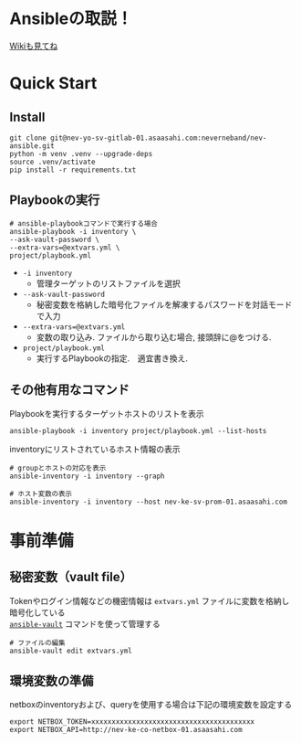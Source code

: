 # Ansibleの取説！

[Wikiも見てね](https://www.notion.so/Ansible-ea90229069fc470e90e4958492cb90dd?pvs=4)

# Quick Start

## Install

``` shell
git clone git@nev-yo-sv-gitlab-01.asaasahi.com:neverneband/nev-ansible.git
python -m venv .venv --upgrade-deps
source .venv/activate
pip install -r requirements.txt
```

## Playbookの実行

``` shell
# ansible-playbookコマンドで実行する場合
ansible-playbook -i inventory \
--ask-vault-password \
--extra-vars=@extvars.yml \
project/playbook.yml
```

- `-i inventory`  
    - 管理ターゲットのリストファイルを選択  
- `--ask-vault-password`  
    - 秘密変数を格納した暗号化ファイルを解凍するパスワードを対話モードで入力  
- `--extra-vars=@extvars.yml`  
    - 変数の取り込み. ファイルから取り込む場合, 接頭辞に@をつける.  
- `project/playbook.yml`  
    - 実行するPlaybookの指定.　適宜書き換え.

## その他有用なコマンド

Playbookを実行するターゲットホストのリストを表示  

``` shell
ansible-playbook -i inventory project/playbook.yml --list-hosts
```

inventoryにリストされているホスト情報の表示  

``` shell
# groupとホストの対応を表示
ansible-inventory -i inventory --graph

# ホスト変数の表示
ansible-inventory -i inventory --host nev-ke-sv-prom-01.asaasahi.com
```

# 事前準備

## 秘密変数（vault file）

Tokenやログイン情報などの機密情報は `extvars.yml` ファイルに変数を格納し暗号化している  
[`ansible-vault`](https://docs.ansible.com/ansible/latest/cli/ansible-vault.html) コマンドを使って管理する  

```
# ファイルの編集
ansible-vault edit extvars.yml
```

## 環境変数の準備

netboxのinventoryおよび、queryを使用する場合は下記の環境変数を設定する  

```
export NETBOX_TOKEN=xxxxxxxxxxxxxxxxxxxxxxxxxxxxxxxxxxxxxxxx
export NETBOX_API=http://nev-ke-co-netbox-01.asaasahi.com
```
